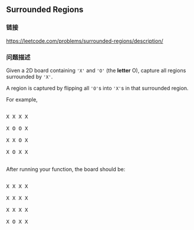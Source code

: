 ## Surrounded Regions  
### 链接  
https://leetcode.com/problems/surrounded-regions/description/  
### 问题描述

Given a 2D board containing `'X'` and `'O'` (the **letter** O), capture all regions surrounded by `'X'`.

A region is captured by flipping all `'O'`s into `'X'`s in that surrounded region.



For example,<br />
<pre>
X X X X
X O O X
X X O X
X O X X
</pre>



After running your function, the board should be:
<pre>
X X X X
X X X X
X X X X
X O X X
</pre>

